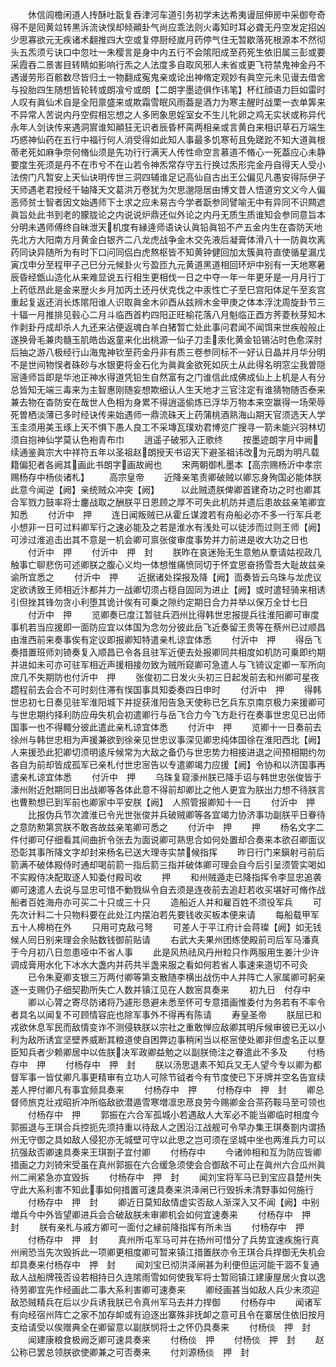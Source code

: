 <!-- { "loadSidebar": true } -->
　　休信闾檐闲道人抟酥吐翫复吞津河车道引务初学未达希夷谩屈伸房中采御夸奇得不是囘黄竝转黒泝流诀悮却倾顚卦气尚应乖法则火毒知时耳必聋无丹空发定招凶少思寡欲元无疾诸术翻推四大空或复停厨经嵗月药停气住无暂歇落死根源本不然彻头五炁须亏诀口中忽吐一朱樱言是身中内五行不会隂阳成至药死生依旧属三彭或要采霞吞二景害目转睛如影响行炁之人法度多自取风邪人未省或更飞符禁鬼神金丹不遇谩劳形百骸数尽皆归土一物翻成寃鬼亲或论出神脩定观妙有眞空元未见谩去借舍与投胎四生随想皆轮转或朗飡兮或朗【二朗字墨迹俱作讳笔】杯红顔语力巨如雷时人叹有眞仙术自是全阳禀盛来或欺霜雪眠风雨葢是酒力为寒主醒时战栗一衣单筭来不异常人苦说内丹空假相忘想之人多罔象思婬室女不生儿牝卵之鸡无实状或称异代永年人剑诀传来遇洞賔谁知顚狂无识者辰昏杯脔两相亲或言黄白来相识草石万端生巧惑神仙药在五行中福行何人消受得如此知人事最多饥寒茍且免蹉跎不知大道眞根蒂老死如麻争奈何脩仙须是先功行行满天人传性命空言慕道不脩心一死葢应心未静要度生死须是丹不在市兮不在山若令神炁常存守五行换过炁形完金丹自得天人受小法傍门凡暂安上天仙诀明传世三洞四辅谁足记高仙自古出王公偏见凡愚安得际伊子天师遇老君授经千轴降天文葛洪万卷犹为欠思邈隠居由博文昔人悟道穷文义今人偏恶师贫士智者因文始遇师下士求之应未易古今学者翫参同譬喻无中有异同不识闗遮眞旨处此书到老的朦胧论之内说说炉鼎还似外论之内丹无质生质谁知会参同意旨本分明未遇师傅终自昧泄天机度有縁逄师语诀认眞铅眞铅不产五金内生在杳防天地先北方大阳南方月黄金白银齐二八龙虎战争金木交先液后凝膏体滑八十一防眞坎离药同诀异随所为有时下口问同侣白虎熬枢皆不知黄钟健回加太簇眞符直使循星漏戊寅戊申分至程甲子己巳分元候卦火亏盈匝九元黄道黑道相回环炉中别有一天地寒暑辰昏经甑山造化从来难显说五行相生更相伐一日之中夺一年一年更牙是一月月行丁上药低昂此是金来歴火乡月加丙土还丹伏克伐之中汞性亡子至巳宫阳体足午至亥宫重起复返还消长炼隂阳谁人识取眞金木卯酉从兹辨木金甲庚之体本浮沈周旋卦节三十辐一月推排见毂心二月斗临西首杓四阳正旺榆花落八月魁临正酉方荠菱秋芽知木作剥卦丹成却杀人九还来沾便返魂白羊白猪暂亡处此事问君闻不闻饵来世疾般般止遂换骨毛兼肉髓玉肌皓齿返童来化出桃源一仙子刀圭汞化黄金铅锡沾时色愈深肘后抽之游八极经行山海鬼神钦至药金丹非有质三卷参同标不一好认日晶并月华分明不是世间物悮者硃砂与水银更将金石化为眞眞金欲死如灰土从此得名明窓尘我曽隠宻逄师旨即是华池正神水得道凭铅生自然富有之门谁信此成佛成仙上上机是人有分总皆知无端三毒来为主智惠刚随妄想欺细认人生天地才三官注定有谁猜物随否泰来兼去物在杳防安在哉世人色相为身累不得逍遥偷炼已浮华万物本来空赢得一场荣辱死曽栖淡薄已多时经诀传来始遇师一鼎流硃天上药蒲桃酒熟海山期天官须选天人学玉圭须用美玉琢上天不惧下愚人良工不采塼瓦璞劝君博览广搜寻一箭未能兴羽林切须自抱神仙学莫认色袍青布巾
　　逍遥子破邪入正歌终
　　按墨迹朗字月中阙续通鉴眞宗大中祥符五年以圣祖赵朗授天书诏天下避圣祖讳改为元朗为明凡载籍偏犯者各阙其画此书朗字画故阙也
　　宋两朝御札墨本【高宗赐杨沂中孝宗赐杨存中杨倓诸札】
　　高宗皇帝
　　近降亲笔责卿破贼以卿忘身殉国必能体朕此意今闻逆【阙】亲统贼众冲突【阙】　　　以此贼遗朕俾卿首建奇功之时也卿其合军戮力鼓率将士鏖战取之酬朕平日恩顾之厚不可失此机防并遗后患故兹亲笔卿宜知悉
　　付沂中　押
　　连日闻叛贼已从霍丘谋渡若有舟船必亦不多一行军兵老小想非一日可过料卿军行之速必能及之若是淮水有浅处可以徒涉而过则王师【阙】可涉过淮追击出其不意是一机会卿可禀张俊审度事势并力前进是收大功之日也
　　付沂中　押
　　付沂中　押　封
　　朕昨在哀迷殆无生意勉从羣请姑视政几触事亡聊悲伤可述卿朕之腹心义均一体想惟痛愤同切于怀宜思奋扬雪吾大耻故兹亲谕所宜悉之
　　付沂中　押
　　近据诸处探报及降【阙】靣奏皆云乌珠与龙虎议定欲诱致王师相近汴都并力一战卿切须占穏自固同为进止【阙】或时遣轻骑来相诱引但挫其锋勿贪小利堕其诡计俟有可乗之隙约定期日合力并举以保万全廿七日
　　付沂中　押
　　览卿奏已度江暂驻兵泗州比得韩世忠报提兵往淮阳卿可审度事机若当应援即一面防应宜以体国为念勿分彼此岳飞近奏留王贵等在蔡州已过顺昌由淮西前来奏事俟有定议即报卿知特遣亲札谅宜体悉
　　付沂中　押
　　得岳飞奏措置班师刘锜奏复入顺昌已令各且驻军近便去处报卿同共相度如机防可乗即约期并进如未可亦可驻军相近声援相接勿致为贼所窥卿可急遣人与飞锜议定卿一军所向庶几不失期防也付沂中　押
　　张俊初二日发火头初三日起发前去和州卿可星夜趱程前去会合不可时刻住滞有悮国事具知委奏四日申时
　　付沂中　押
　　得韩世忠初七日奏见驻军淮阳城下并捉获淮阳告急天使称已乞兵东京南京极力来援卿可与世忠期约择利防应毋失机会初遣卿行与岳飞合力今飞方赴行在奏事世忠见已出师国事一也不得輙分彼此遣此亲札谅宜体悉
　　付沂中　押
　　览卿十一日奏前去徐州与韩世忠相为声援兼欲到徐亲见世忠议事深见卿忠纯体国徐在淮阳西北【阙】人来援恐此犯卿切须明逺斥候常为大敌之备仍与世忠势力相接进退之间预相期约勿各自为前却皆成孤军已亲札付世忠宻告以专遣卿竭力应援【阙】令协和以济国事再遣亲札谅宜体悉
　　付沂中　押
　　乌珠复窥濠州朕已降手诏与韩世忠张俊皆于濠州附近尅期同日出战卿等各体此意不得前却卿比之他人更宜为朕出力想不待朕言也曹勲想已到军前也卿家中平安朕【阙】　人照管报卿知十一日
　　付沂中　押
　　比报伪兵节次渡淮已令光世张俊并兵破贼卿等各宜竭力协济事功副朕平日眷待之意防勲第赏朕不敢吝故兹亲笔卿可悉之
　　付沂中　押
　　押
　　杨名文字二件付卿可仔细看其间曲折令张去为面说卿可熟思合如何处置却合奏来本欲召卿面议恐彰其事所降文字却封来杨名已送大理寺实禁候指挥
　　昨日行门来鎭射弓前后箭满不破体殿侍时通却喝前箭一指后箭三指并破体卿可理会自今后引呈须管实喝如不实殿侍决配取逐人知委付殿司收
　　押
　　和州贼遁走已降指挥令李显忠追袭卿可速遣人去说与显忠可惜不勦戮纵令自去须是连夜前去追赶若收买堪好可脩作战船者百姓海舟亦可买二十只或三十只
　　造船近人并和雇百姓不须役军兵
　　可先次计料二十只物料要在此处江内摆泊若先要钱收买板本便来请
　　每船载甲军五十人槔梢在外
　　只用可克敌弓弩
　　可差人于平江府计会蒋璨【阙】如无钱候人囘日别来理会余贴数钱御前贴请
　　右武大夫果州团练使殿前司后军马潘真于今月初八日忽患哑中不省人事
　　此是风热祛风丹卅粒只作两服用生姜汁少许调成膏用水化下冰水大盏内并药共半盏来服之看如何若省人事速来道切不可灸
　　已令朱夏卿支银三万两付卿等第支散随李横出战伤中人并阵亡人家属卿可躬亲逐一支赐仍子细契勘所失亡人数并镇江见在人数宻具奏来
　　初九日　付存中
　　卿以心膂之寄尽防诸将乃遽形恳避未悉至怀可专意措画惟委付为务若有不率令者具名以闻复不可顾情容庇也除军事外不得再有陈请
　　寿皇圣帝
　　朕屈已和戎欲休息军民而敌情变诈不测侵轶朕以宗社之重敢惮应敌卿其明斥候审彼已无以小利为敌所诱宜坚壁养威断其粮道使自困弊边事稍闲当以枢宻使处卿非但虚名正以羣臣知兵者少赖卿居中以佐朕决军政卿益勉之以副朕倚注之眷遣此不多及
　　付杨存中　押
　　付杨存中　押　封
　　朕以汤思退素不知兵又无人望今专以卿为都督军事一皆仗卿凡事更精审有立功人可除节钺者今有节度使已下牙牌并空名告宣续差人押付卿凡有事宜频具奏来
　　付杨存中　押
　　付杨存中　押　封
　　卿总督师旅克壮戎昭折冲所临敌欲潜遁雪寒増凛忠荩良劳今赐卿金合茶药鞍马至可领也
　　付杨存中　押
　　郭振在六合军孤城小若遇敌人大军必不能当卿临时相度今郭振退与王琪合兵控扼先须持重以待敌人之困沿江战舰可令早办集王琪奏劄内谓扬州无守御之具如敌人侵犯亦无城壁可守以此思之岂可须在坚城中坐也两淮兵力可以抗强敌否卿速具奏来王琪劄子宜付卿
　　付杨存中
　　今诸帅相和互为防应皆卿措画之力刘锜宋受虽在真州郭振在六合缓急须使会合御敌不可止在眞州六合瓜州眞州二闸紧急亦宜毁拆
　　付杨存中　押　封
　　闻刘宝将军马已到宝应县楚州失守此大系利害不知此事如何措置可速具奏来洪泽闸已行毁拆未清野事如何施行
　　付杨存中　押　封
　　卿近日莫知敌情虚实否敌人渐深入又不闻【阙】中别増兵今中外皆望卿进兵会合破敌朕未审卿机会如何宜速奏来
　　付杨存中　押　封
　　朕有亲札与戚方卿可一面付之縁前降指挥有所未当
　　付杨存中　押
　　付杨存中　押　封
　　真州所屯军马可并在扬州可惜分了兵势宜速疾施行真州闸恐当先次毁拆此一项卿更相度卿可暂来镇江措置朕亦令王琪合兵捍御无失机会却具奏来付杨存中　押　封
　　闻刘宝已彻洪泽闸甚为利便但运河能干涸不复通敌人战船牌筏否设若相持日久连隂雨雪如何使我军将士暂囘镇江建康屋居火食以逸待劳卿宜先作经画此二事大系利害卿可速奏来
　　卿经画甚当如敌人兵少未须迎敌恐贼精兵在后以少兵诱我朕已令真州军马去并力捍御
　　付杨存中
　　闻诸军有向经宿州阵亡之家不加存卹或有迫逐出寨殊非抚卹之意可且令在寨居住依旧按月支给请受以俟赠典全在卿留意以副朕悯将士之怀仍具奏来
　　付杨倓　押　封
　　闻建康粮食极阙乏卿可速具奏来
　　付杨倓　押
　　付杨倓　押　封
　　赵公称已罢总领朕欲使卿兼之可否奏来
　　付刘源杨倓　押　封

